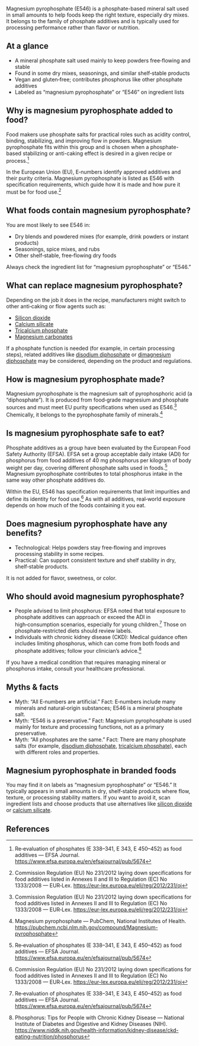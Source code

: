 Magnesium pyrophosphate (E546) is a phosphate-based mineral salt used in small amounts to help foods keep the right texture, especially dry mixes. It belongs to the family of phosphate additives and is typically used for processing performance rather than flavor or nutrition.
<!--more-->

## At a glance
- A mineral phosphate salt used mainly to keep powders free‑flowing and stable
- Found in some dry mixes, seasonings, and similar shelf‑stable products
- Vegan and gluten‑free; contributes phosphorus like other phosphate additives
- Labeled as “magnesium pyrophosphate” or “E546” on ingredient lists

## Why is magnesium pyrophosphate added to food?
Food makers use phosphate salts for practical roles such as acidity control, binding, stabilizing, and improving flow in powders. Magnesium pyrophosphate fits within this group and is chosen when a phosphate-based stabilizing or anti-caking effect is desired in a given recipe or process.[^1]

In the European Union (EU), E‑numbers identify approved additives and their purity criteria. Magnesium pyrophosphate is listed as E546 with specification requirements, which guide how it is made and how pure it must be for food use.[^2]

## What foods contain magnesium pyrophosphate?
You are most likely to see E546 in:
- Dry blends and powdered mixes (for example, drink powders or instant products)
- Seasonings, spice mixes, and rubs
- Other shelf‑stable, free‑flowing dry foods

Always check the ingredient list for “magnesium pyrophosphate” or “E546.”

## What can replace magnesium pyrophosphate?
Depending on the job it does in the recipe, manufacturers might switch to other anti‑caking or flow agents such as:
- [Silicon dioxide](/e551-silicon-dioxide)
- [Calcium silicate](/e552-calcium-silicate)
- [Tricalcium phosphate](/e341iii-tricalcium-phosphate)
- [Magnesium carbonates](/e504-magnesium-carbonates)

If a phosphate function is needed (for example, in certain processing steps), related additives like [disodium diphosphate](/e450i-disodium-diphosphate) or [dimagnesium diphosphate](/e450viii-dimagnesium-diphosphate) may be considered, depending on the product and regulations.

## How is magnesium pyrophosphate made?
Magnesium pyrophosphate is the magnesium salt of pyrophosphoric acid (a “diphosphate”). It is produced from food‑grade magnesium and phosphate sources and must meet EU purity specifications when used as E546.[^2] Chemically, it belongs to the pyrophosphate family of minerals.[^3]

## Is magnesium pyrophosphate safe to eat?
Phosphate additives as a group have been evaluated by the European Food Safety Authority (EFSA). EFSA set a group acceptable daily intake (ADI) for phosphorus from food additives of 40 mg phosphorus per kilogram of body weight per day, covering different phosphate salts used in foods.[^1] Magnesium pyrophosphate contributes to total phosphorus intake in the same way other phosphate additives do.

Within the EU, E546 has specification requirements that limit impurities and define its identity for food use.[^2] As with all additives, real‑world exposure depends on how much of the foods containing it you eat.

## Does magnesium pyrophosphate have any benefits?
- Technological: Helps powders stay free‑flowing and improves processing stability in some recipes.
- Practical: Can support consistent texture and shelf stability in dry, shelf‑stable products.

It is not added for flavor, sweetness, or color.

## Who should avoid magnesium pyrophosphate?
- People advised to limit phosphorus: EFSA noted that total exposure to phosphate additives can approach or exceed the ADI in high‑consumption scenarios, especially for young children.[^1] Those on phosphate‑restricted diets should review labels.
- Individuals with chronic kidney disease (CKD): Medical guidance often includes limiting phosphorus, which can come from both foods and phosphate additives; follow your clinician’s advice.[^4]

If you have a medical condition that requires managing mineral or phosphorus intake, consult your healthcare professional.

## Myths & facts
- Myth: “All E‑numbers are artificial.” Fact: E‑numbers include many minerals and natural‑origin substances; E546 is a mineral phosphate salt.
- Myth: “E546 is a preservative.” Fact: Magnesium pyrophosphate is used mainly for texture and processing functions, not as a primary preservative.
- Myth: “All phosphates are the same.” Fact: There are many phosphate salts (for example, [disodium diphosphate](/e450i-disodium-diphosphate), [tricalcium phosphate](/e341iii-tricalcium-phosphate)), each with different roles and properties.

## Magnesium pyrophosphate in branded foods
You may find it on labels as “magnesium pyrophosphate” or “E546.” It typically appears in small amounts in dry, shelf‑stable products where flow, texture, or processing stability matters. If you want to avoid it, scan ingredient lists and choose products that use alternatives like [silicon dioxide](/e551-silicon-dioxide) or [calcium silicate](/e552-calcium-silicate).

## References
[^1]: Re‑evaluation of phosphates (E 338–341, E 343, E 450–452) as food additives — EFSA Journal. https://www.efsa.europa.eu/en/efsajournal/pub/5674
[^2]: Commission Regulation (EU) No 231/2012 laying down specifications for food additives listed in Annexes II and III to Regulation (EC) No 1333/2008 — EUR‑Lex. https://eur-lex.europa.eu/eli/reg/2012/231/oj
[^3]: Magnesium pyrophosphate — PubChem, National Institutes of Health. https://pubchem.ncbi.nlm.nih.gov/compound/Magnesium-pyrophosphate
[^4]: Phosphorus: Tips for People with Chronic Kidney Disease — National Institute of Diabetes and Digestive and Kidney Diseases (NIH). https://www.niddk.nih.gov/health-information/kidney-disease/ckd-eating-nutrition/phosphorus
